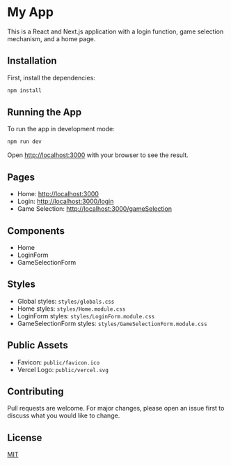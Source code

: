 # My App

This is a React and Next.js application with a login function, game selection mechanism, and a home page.

## Installation

First, install the dependencies:

```bash
npm install
```

## Running the App

To run the app in development mode:

```bash
npm run dev
```

Open [http://localhost:3000](http://localhost:3000) with your browser to see the result.

## Pages

- Home: [http://localhost:3000](http://localhost:3000)
- Login: [http://localhost:3000/login](http://localhost:3000/login)
- Game Selection: [http://localhost:3000/gameSelection](http://localhost:3000/gameSelection)

## Components

- Home
- LoginForm
- GameSelectionForm

## Styles

- Global styles: `styles/globals.css`
- Home styles: `styles/Home.module.css`
- LoginForm styles: `styles/LoginForm.module.css`
- GameSelectionForm styles: `styles/GameSelectionForm.module.css`

## Public Assets

- Favicon: `public/favicon.ico`
- Vercel Logo: `public/vercel.svg`

## Contributing

Pull requests are welcome. For major changes, please open an issue first to discuss what you would like to change.

## License

[MIT](https://choosealicense.com/licenses/mit/)